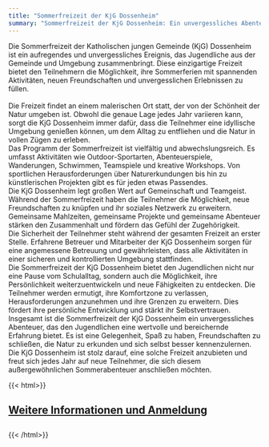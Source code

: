 ```yaml
---
title: "Sommerfreizeit der KjG Dossenheim"
summary: "Sommerfreizeit der KjG Dossenheim: Ein unvergessliches Abenteuer!"
---
```

Die Sommerfreizeit der Katholischen jungen Gemeinde (KjG) Dossenheim ist ein aufregendes und unvergessliches Ereignis, das Jugendliche aus der Gemeinde und Umgebung zusammenbringt. Diese einzigartige Freizeit bietet den Teilnehmern die Möglichkeit, ihre Sommerferien mit spannenden Aktivitäten, neuen Freundschaften und unvergesslichen Erlebnissen zu füllen.   
   
Die Freizeit findet an einem malerischen Ort statt, der von der Schönheit der Natur umgeben ist. Obwohl die genaue Lage jedes Jahr variieren kann, sorgt die KjG Dossenheim immer dafür, dass die Teilnehmer eine idyllische Umgebung genießen können, um dem Alltag zu entfliehen und die Natur in vollen Zügen zu erleben.
   
Das Programm der Sommerfreizeit ist vielfältig und abwechslungsreich. Es umfasst Aktivitäten wie Outdoor-Sportarten, Abenteuerspiele, Wanderungen, Schwimmen, Teamspiele und kreative Workshops. Von sportlichen Herausforderungen über Naturerkundungen bis hin zu künstlerischen Projekten gibt es für jeden etwas Passendes.
   
Die KjG Dossenheim legt großen Wert auf Gemeinschaft und Teamgeist. Während der Sommerfreizeit haben die Teilnehmer die Möglichkeit, neue Freundschaften zu knüpfen und ihr soziales Netzwerk zu erweitern. Gemeinsame Mahlzeiten, gemeinsame Projekte und gemeinsame Abenteuer stärken den Zusammenhalt und fördern das Gefühl der Zugehörigkeit.
   
Die Sicherheit der Teilnehmer steht während der gesamten Freizeit an erster Stelle. Erfahrene Betreuer und Mitarbeiter der KjG Dossenheim sorgen für eine angemessene Betreuung und gewährleisten, dass alle Aktivitäten in einer sicheren und kontrollierten Umgebung stattfinden.
   
Die Sommerfreizeit der KjG Dossenheim bietet den Jugendlichen nicht nur eine Pause vom Schulalltag, sondern auch die Möglichkeit, ihre Persönlichkeit weiterzuentwickeln und neue Fähigkeiten zu entdecken. Die Teilnehmer werden ermutigt, ihre Komfortzone zu verlassen, Herausforderungen anzunehmen und ihre Grenzen zu erweitern. Dies fördert ihre persönliche Entwicklung und stärkt ihr Selbstvertrauen.
   
Insgesamt ist die Sommerfreizeit der KjG Dossenheim ein unvergessliches Abenteuer, das den Jugendlichen eine wertvolle und bereichernde Erfahrung bietet. Es ist eine Gelegenheit, Spaß zu haben, Freundschaften zu schließen, die Natur zu erkunden und sich selbst besser kennenzulernen. Die KjG Dossenheim ist stolz darauf, eine solche Freizeit anzubieten und freut sich jedes Jahr auf neue Teilnehmer, die sich diesem außergewöhnlichen Sommerabenteuer anschließen möchten.

{{< html>}}
<section class=" text-gray-800 text-center">
    <div class="px-6 py-6 md:px-12">
        <h2 class="text-5xl my-12 font-bold tracking-tight">
            <a class="inline-block px-7 py-3 bg-primary-600 text-white font-medium text-sm leading-snug uppercase rounded shadow-md hover:bg-primary-700 hover:shadow-lg focus:bg-primary-700 focus:shadow-lg focus:outline-none focus:ring-0 active:bg-primary-800 active:shadow-lg transition duration-150 ease-in-out mb-2 md:mr-2"
                href="/sommerfreizeit/anmeldung" role="button" data-mdb-ripple="true"
                data-mdb-ripple-color="light">
                <h4 class="text-white">Weitere Informationen und Anmeldung</h4>
            </a>
        </h2>
    </div>
</section>
{{< /html>}}